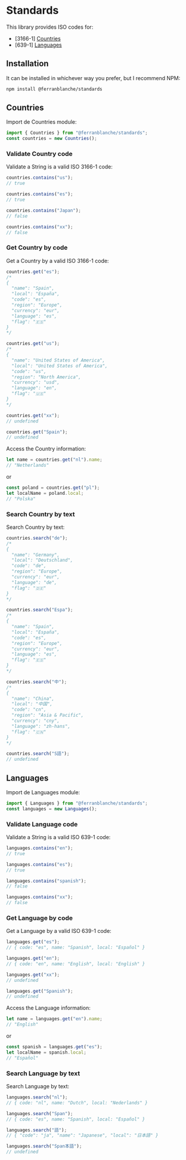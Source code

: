# Standards

This library provides ISO codes for:

- [3166-1] [Countries](#countries)
- [639-1] [Languages](#languages)

## Installation

It can be installed in whichever way you prefer, but I recommend NPM:

```sh
npm install @ferranblanche/standards
```

## Countries

Import de Countries module:

```typescript
import { Countries } from "@ferranblanche/standards";
const countries = new Countries();
```

### Validate Country code

Validate a String is a valid ISO 3166-1 code:

```typescript
countries.contains("us");
// true

countries.contains("es");
// true

countries.contains("Japan");
// false

countries.contains("xx");
// false
```

### Get Country by code

Get a Country by a valid ISO 3166-1 code:

```typescript
countries.get("es");
/*
{
  "name": "Spain",
  "local": "España",
  "code": "es",
  "region": "Europe",
  "currency": "eur",
  "language": "es",
  "flag": "🇪🇸"
}
*/

countries.get("us");
/*
{
  "name": "United States of America",
  "local": "United States of America",
  "code": "us",
  "region": "North America",
  "currency": "usd",
  "language": "en",
  "flag": "🇺🇸"
}
*/

countries.get("xx");
// undefined

countries.get("Spain");
// undefined
```

Access the Country information:

```typescript
let name = countries.get("nl").name;
// "Netherlands"
```

or

```typescript
const poland = countries.get("pl");
let localName = poland.local;
// "Polska"
```

### Search Country by text

Search Country by text:

```typescript
countries.search("de");
/*
{
  "name": "Germany",
  "local": "Deutschland",
  "code": "de",
  "region": "Europe",
  "currency": "eur",
  "language": "de",
  "flag": "🇩🇪"
}
*/

countries.search("Espa");
/*
{
  "name": "Spain",
  "local": "España",
  "code": "es",
  "region": "Europe",
  "currency": "eur",
  "language": "es",
  "flag": "🇪🇸"
}
*/

countries.search("中");
/*
{
  "name": "China",
  "local": "中国",
  "code": "cn",
  "region": "Asia & Pacific",
  "currency": "cny",
  "language": "zh-hans",
  "flag": "🇨🇳"
}
*/

countries.search("S語");
// undefined
```

## Languages

Import de Languages module:

```typescript
import { Languages } from "@ferranblanche/standards";
const languages = new Languages();
```

### Validate Language code

Validate a String is a valid ISO 639-1 code:

```typescript
languages.contains("en");
// true

languages.contains("es");
// true

languages.contains("spanish");
// false

languages.contains("xx");
// false
```

### Get Language by code

Get a Language by a valid ISO 639-1 code:

```typescript
languages.get("es");
// { code: "es", name: "Spanish", local: "Español" }

languages.get("en");
// { code: "en", name: "English", local: "English" }

languages.get("xx");
// undefined

languages.get("Spanish");
// undefined
```

Access the Language information:

```typescript
let name = languages.get("en").name;
// "English"
```

or

```typescript
const spanish = languages.get("es");
let localName = spanish.local;
// "Español"
```

### Search Language by text

Search Language by text:

```typescript
languages.search("nl");
// { code: "nl", name: "Dutch", local: "Nederlands" }

languages.search("Span");
// { code: "es", name: "Spanish", local: "Español" }

languages.search("語");
// { "code": "ja", "name": "Japanese", "local": "日本語" }

languages.search("Span本語");
// undefined
```
